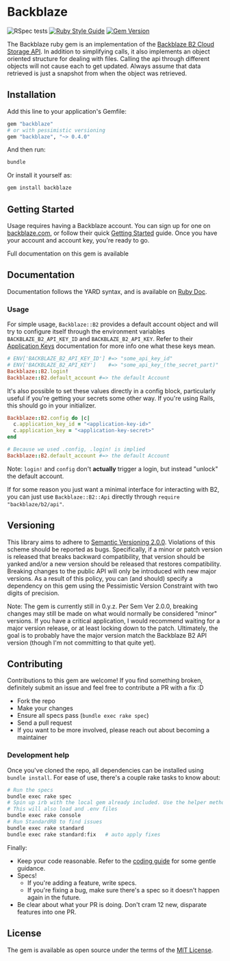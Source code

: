 # Backblaze

![RSpec tests](https://github.com/R167/backblaze/workflows/Run%20tests/badge.svg)
[![Ruby Style Guide](https://img.shields.io/badge/code_style-standard-brightgreen.svg)](https://github.com/testdouble/standard)
[![Gem Version](https://badge.fury.io/rb/backblaze.svg)](https://badge.fury.io/rb/backblaze)

The Backblaze ruby gem is an implementation of the [Backblaze B2 Cloud Storage API](https://www.backblaze.com/b2/docs/). In addition to simplifying calls, it also implements an object oriented structure for dealing with files. Calling the api through different objects will not cause each to get updated. Always assume that data retrieved is just a snapshot from when the object was retrieved.

## Installation

Add this line to your application's Gemfile:

```ruby
gem "backblaze"
# or with pessimistic versioning
gem "backblaze", "~> 0.4.0"
```

And then run:

```bash
bundle
```

Or install it yourself as:

```bash
gem install backblaze
```

## Getting Started

Usage requires having a Backblaze account. You can sign up for one on [backblaze.com](https://www.backblaze.com/b2/cloud-storage.html), or follow their quick [Getting Started](https://www.backblaze.com/b2/docs/quick_account.html) guide. Once you have your account and account key, you're ready to go.

Full documentation on this gem is available

## Documentation

Documentation follows the YARD syntax, and is available on [Ruby Doc](https://www.rubydoc.info/gems/backblaze/frames).

### Usage

For simple usage, `Backblaze::B2` provides a default account object and will try to configure itself through the environment variables `BACKBLAZE_B2_API_KEY_ID` and `BACKBLAZE_B2_API_KEY`. Refer to their [Application Keys](https://www.backblaze.com/b2/docs/application_keys.html) documentation for more info one what these keys mean.

```ruby
# ENV['BACKBLAZE_B2_API_KEY_ID'] #=> "some_api_key_id"
# ENV['BACKBLAZE_B2_API_KEY']    #=> "some_api_key_(the_secret_part)"
Backblaze::B2.login!
Backblaze::B2.default_account #=> the default Account
```

It's also possible to set these values directly in a config block, particularly useful if you're getting your secrets some other way. If you're using Rails, this should go in your initializer.

```ruby
Backblaze::B2.config do |c|
  c.application_key_id = "<application-key-id>"
  c.application_key = "<application-key-secret>"
end

# Because we used .config, .login! is implied
Backblaze::B2.default_account #=> the default Account
```

Note: `login!` and `config` don't **actually** trigger a login, but instead "unlock" the default account.

If for some reason you just want a minimal interface for interacting with B2, you can just use `Backblaze::B2::Api` directly through `require "backblaze/b2/api"`.

## Versioning

This library aims to adhere to [Semantic Versioning 2.0.0](https://semver.org/). Violations of this scheme should be reported as bugs. Specifically, if a minor or patch version is released that breaks backward compatibility, that version should be yanked and/or a new version should be released that restores compatibility. Breaking changes to the public API will only be introduced with new major versions. As a result of this policy, you can (and should) specify a dependency on this gem using the Pessimistic Version Constraint with two digits of precision.

Note: The gem is currently still in 0.y.z. Per Sem Ver 2.0.0, breaking changes may still be made on what would normally be considered "minor" versions. If you have a critical application, I would recommend waiting for a major version release, or at least locking down to the patch. Ultimately, the goal is to probably have the major version match the Backblaze B2 API version (though I'm not committing to that quite yet).

## Contributing

Contributions to this gem are welcome! If you find something broken, definitely submit an issue and feel free to contribute a PR with a fix :D

- Fork the repo
- Make your changes
- Ensure all specs pass (`bundle exec rake spec`)
- Send a pull request
- If you want to be more involved, please reach out about becoming a maintainer

### Development help

Once you've cloned the repo, all dependencies can be installed using `bundle install`. For ease of use, there's a couple rake tasks to know about:

```bash
# Run the specs
bundle exec rake spec
# Spin up irb with the local gem already included. Use the helper method `auth!` to get an account
# This will also load and .env files
bundle exec rake console
# Run StandardRB to find issues
bundle exec rake standard
bundle exec rake standard:fix   # auto apply fixes
```

Finally:

- Keep your code reasonable. Refer to the [coding guide](CODING_GUIDE.md) for some gentle guidance.
- Specs!
  - If you're adding a feature, write specs.
  - If you're fixing a bug, make sure there's a spec so it doesn't happen again in the future.
- Be clear about what your PR is doing. Don't cram 12 new, disparate features into one PR.

## License

The gem is available as open source under the terms of the [MIT License](http://opensource.org/licenses/MIT).
